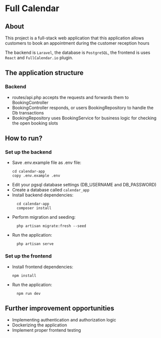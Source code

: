 # Full Calendar

## About

This project is a full-stack web application that this application allows customers to book an appointment during the customer reception hours

The backend is `Laravel`, the database is `PostgreSQL`, the frontend is uses `React` and `FullCalendar.io` plugin.

## The application structure

### Backend
- routes/api.php accepts the requests and forwards them to BookingController
- BookingController responds, or users BookingRepository to handle the Db transactions
- BookingRepository uses BookingService for business logic for checking the open booking slots

## How to run?

### Set up the backend

- Save .env.example file as .env file:
    ```
    cd calendar-app
    copy .env.example .env
    ```
- Edit your pgsql database settings (DB_USERNAME and DB_PASSWORD)
- Create a database called `calendar_app`
- Install backend dependencies:
    ```
      cd calendar-app
      composer install  
    ```
- Perform migration and seeding:
    ```
      php artisan migrate:fresh --seed
    ```
- Run the application:
    ```
      php artisan serve
    ```

### Set up the frontend
- Install frontend dependencies:
    ```
    npm install
    ```
- Run the application:
    ```
      npm run dev
    ```

## Further improvement opportunities
- Implementing authentication and authorization logic
- Dockerizing the application
- Implement proper frontend testing